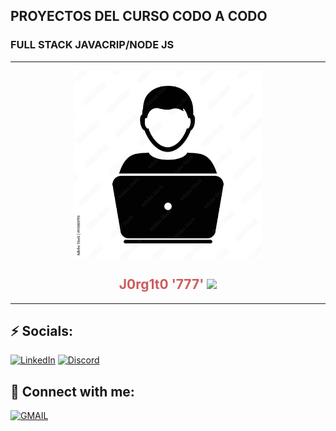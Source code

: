 ## PROYECTOS DEL CURSO CODO A CODO

### FULL STACK JAVACRIP/NODE JS

<hr>
<div>
<p style = 'text-align:center'>
<img align="center" src="avatar.jpg" alt="Avatar" width="300px">
</p>
</div>

<h2 align="center" style="color:#CD5C5C">J0rg1t0 '777' <img
src="https://github.com/blackcater/blackcater/raw/main/images/Hi.gif" height="22" /></h2>

<hr>

## ⚡ Socials:

[![LinkedIn](https://img.shields.io/badge/LinkedIn-LinkedIn?style=white&logo=LinkedIn&logoColor=white&color=%230A66C2)](https://www.linkedin.com/in/dev-jlg-18ba1a2b8/)
[![Discord](https://img.shields.io/badge/Discord-Discord?style=white&logo=Discord&logoColor=white&color=%235865F2)](jorgeg777#9720)

## 📧 Connect with me:

[![GMAIL](https://img.shields.io/badge/Gmail-Gmail?style=white&logo=Gmail&logoColor=white&color=%23EA4335)](proyectojlg777@gmail.com)
